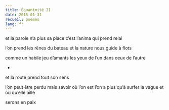 ```yaml
---
title: Équanimité II
date: 2015-01-31
recueil: poemes
lang: fr
---
```


et la parole n’a plus sa place
c’est l’anima qui prend relai

l’on prend les rênes du bateau
et la nature nous guide à flots

comme un habile jeu d’amants
les yeux de l’un dans ceux de l’autre

*

et la route prend tout son sens

l’on peut être perdu mais savoir où l’on est
l’on a plus qu’à surfer la vague et où qu’elle aille

serons en paix
